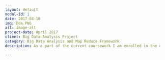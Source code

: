 ```yaml
---
layout: default
modal-id: 1
date: 2017-04-18
img: bda.PNG
alt: image-alt
project-date: April 2017
client: Big Data Analysis Project
category: Big Data Analysis and Map Reduce Framework
description: As a part of the current coursework I am enrolled in the course of Big Data Analysis where my task is to clean, analyze and discover hidden information using complex dataset of NYC complaints that ranges over 7GB+ on Microsoft Excel and Spark. Find the entire project on :<a href="https://github.com/anshalsavla/BigDataProject">GitHub Repo</a>. 

---
```

